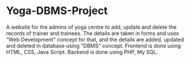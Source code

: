 # Yoga-DBMS-Project
A website for the admins of yoga centre to add, update and delete the records of trainer and trainees.
The details are taken in forms and uses "Web Development" concept for that, and the details are added, updated and deleted in database using "DBMS" concept.
Frontend is done using HTML, CSS, Java Script.
Backend is done using PHP, My SQL.
